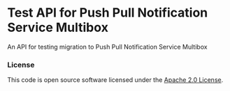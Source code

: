# Test API for Push Pull Notification Service Multibox

An API for testing migration to Push Pull Notification Service Multibox

### License

This code is open source software licensed under the [Apache 2.0 License]("http://www.apache.org/licenses/LICENSE-2.0.html").
